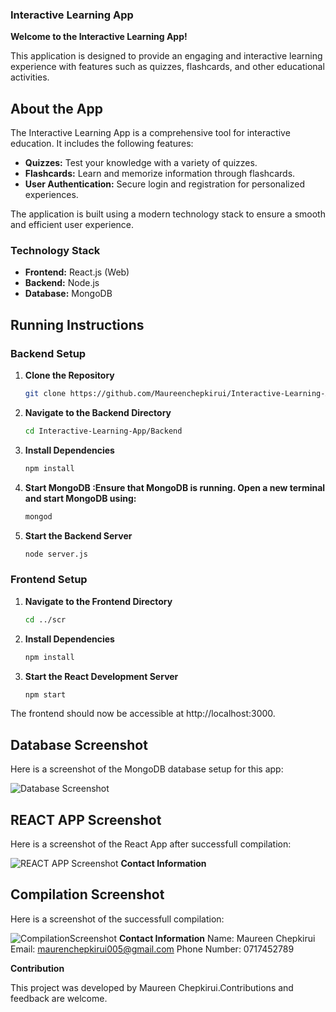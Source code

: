 ### Interactive Learning App

**Welcome to the Interactive Learning App!** 

This application is designed to provide an engaging and interactive learning experience with features such as quizzes, flashcards, and other educational activities.

## About the App

The Interactive Learning App is a comprehensive tool for interactive education. It includes the following features:
- **Quizzes:** Test your knowledge with a variety of quizzes.
- **Flashcards:** Learn and memorize information through flashcards.
- **User Authentication:** Secure login and registration for personalized experiences.

The application is built using a modern technology stack to ensure a smooth and efficient user experience.

### Technology Stack

- **Frontend:** React.js (Web)
- **Backend:** Node.js
- **Database:** MongoDB

## Running Instructions

### Backend Setup

1. **Clone the Repository**

   ```bash
   git clone https://github.com/Maureenchepkirui/Interactive-Learning-App.git

2. **Navigate to the Backend Directory**

   ```bash
   cd Interactive-Learning-App/Backend

3. **Install Dependencies**

   ```bash
   npm install

4. **Start MongoDB :Ensure that MongoDB is running. Open a new terminal and start MongoDB using:**

   ```bash
   mongod


5. **Start the Backend Server**

   ```bash
   node server.js

### Frontend Setup
1. **Navigate to the Frontend Directory**

   ```bash
   cd ../scr
2. **Install Dependencies**

   ```bash
   npm install
3. **Start the React Development Server**

   ```bash
   npm start

The frontend should now be accessible at http://localhost:3000.

## Database Screenshot
Here is a screenshot of the MongoDB database setup for this app:

![Database Screenshot](/DATABASE.PNG)

## REACT APP Screenshot
Here is a screenshot of the React App after successfull compilation:

![REACT APP Screenshot](/HOME.PNG)
 **Contact Information**
## Compilation Screenshot
Here is a screenshot of the successfull compilation:

![CompilationScreenshot](/FRONT.PNG)
 **Contact Information**
Name: Maureen Chepkirui
Email: maurenchepkirui005@gmail.com
Phone Number: 0717452789

**Contribution**

This project was developed by Maureen Chepkirui.Contributions and feedback are welcome.
